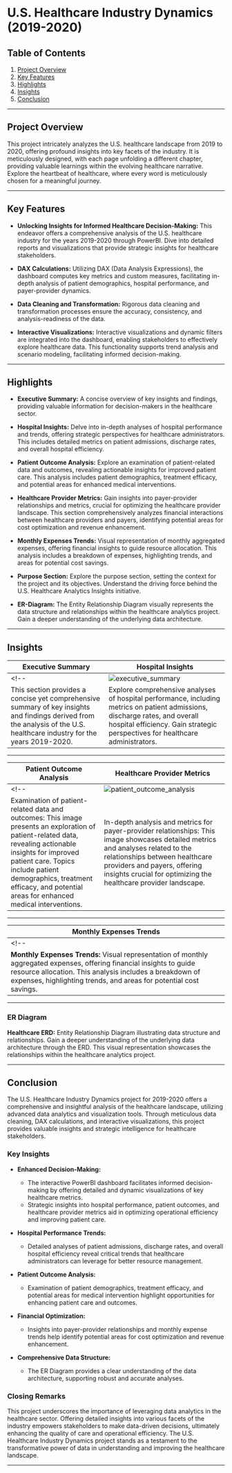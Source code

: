 # U.S. Healthcare Industry Dynamics (2019-2020)

## Table of Contents

1. [Project Overview](#project-overview)
2. [Key Features](#key-features)
3. [Highlights](#highlights)
4. [Insights](#insights)
5. [Conclusion](#conclusion)

---
##  Project Overview

This project intricately analyzes the U.S. healthcare landscape from 2019 to 2020, offering profound insights into key facets of the industry. It is meticulously designed, with each page unfolding a different chapter, providing valuable learnings within the evolving healthcare narrative. Explore the heartbeat of healthcare, where every word is meticulously chosen for a meaningful journey.


---

## Key Features

- **Unlocking Insights for Informed Healthcare Decision-Making:** This endeavor offers a comprehensive analysis of the U.S. healthcare industry for the years 2019-2020 through PowerBI. Dive into detailed reports and visualizations that provide strategic insights for healthcare stakeholders.

- **DAX Calculations:** Utilizing DAX (Data Analysis Expressions), the dashboard computes key metrics and custom measures, facilitating in-depth analysis of patient demographics, hospital performance, and payer-provider dynamics.

- **Data Cleaning and Transformation:** Rigorous data cleaning and transformation processes ensure the accuracy, consistency, and analysis-readiness of the data.

- **Interactive Visualizations:** Interactive visualizations and dynamic filters are integrated into the dashboard, enabling stakeholders to effectively explore healthcare data. This functionality supports trend analysis and scenario modeling, facilitating informed decision-making.     

---

## Highlights

- **Executive Summary:** A concise overview of key insights and findings, providing valuable information for decision-makers in the healthcare sector.

- **Hospital Insights:** Delve into in-depth analyses of hospital performance and trends, offering strategic perspectives for healthcare administrators. This includes detailed metrics on patient admissions, discharge rates, and overall hospital efficiency.

- **Patient Outcome Analysis:** Explore an examination of patient-related data and outcomes, revealing actionable insights for improved patient care. This analysis includes patient demographics, treatment efficacy, and potential areas for enhanced medical interventions.

- **Healthcare Provider Metrics:** Gain insights into payer-provider relationships and metrics, crucial for optimizing the healthcare provider landscape. This section comprehensively analyzes financial interactions between healthcare providers and payers, identifying potential areas for cost optimization and revenue enhancement.

- **Monthly Expenses Trends:** Visual representation of monthly aggregated expenses, offering financial insights to guide resource allocation. This analysis includes a breakdown of expenses, highlighting trends, and areas for potential cost savings.

- **Purpose Section:** Explore the purpose section, setting the context for the project and its objectives. Understand the driving force behind the U.S. Healthcare Analytics Insights initiative.

- **ER-Diagram:** The Entity Relationship Diagram visually represents the data structure and relationships within the healthcare analytics project. Gain a deeper understanding of the underlying data architecture.

---

## Insights

| Executive Summary | Hospital Insights |
|-------------|-------------|
<!-- | ![executive_summary](https://github.com/virajbhutada/US-Healthcare-Analytics-PowerBI-Insights/assets/143819712/14917b4e-fc60-4bfd-840c-66ad4057e914) | ![hospital_insights](https://github.com/virajbhutada/US-Healthcare-Analytics-PowerBI-Insights/assets/143819712/da6fc0a8-00f1-411e-8c8e-53f8261a38fd) | -->
| This section provides a concise yet comprehensive summary of key insights and findings derived from the analysis of the U.S. healthcare industry for the years 2019-2020. | Explore comprehensive analyses of hospital performance, including metrics on patient admissions, discharge rates, and overall hospital efficiency. Gain strategic perspectives for healthcare administrators.|

---

| Patient Outcome Analysis | Healthcare Provider Metrics |
|-------------|-------------|
<!-- | ![patient_outcome_analysis](https://github.com/virajbhutada/US-Healthcare-Analytics-PowerBI-Insights/assets/143819712/5eb0795a-fc88-4030-93e4-3953e73c413d) | ![healthcare_provider_metrics](https://github.com/virajbhutada/US-Healthcare-Analytics-PowerBI-Insights/assets/143819712/a33604b8-5619-4d07-a451-8c51aa73bd93) | -->
| Examination of patient-related data and outcomes: This image presents an exploration of patient-related data, revealing actionable insights for improved patient care. Topics include patient demographics, treatment efficacy, and potential areas for enhanced medical interventions. | In-depth analysis and metrics for payer-provider relationships: This image showcases detailed metrics and analyses related to the relationships between healthcare providers and payers, offering insights crucial for optimizing the healthcare provider landscape. |

---

| Monthly Expenses Trends | 
|--------------------------|
<!-- | ![monthly_expenses_trends](https://github.com/virajbhutada/US-Healthcare-Analytics-PowerBI-Insights/assets/143819712/7158dcb3-380e-4e14-878d-5de19d56c916) |  -->
| **Monthly Expenses Trends:** Visual representation of monthly aggregated expenses, offering financial insights to guide resource allocation. This analysis includes a breakdown of expenses, highlighting trends, and areas for potential cost savings. | 

---


### ER Diagram

<!-- ![er_diagram](https://github.com/virajbhutada/US-Healthcare-Analytics-PowerBI-Insights/assets/143819712/6e59ff1f-a12e-4ab3-a480-05a29eac3d69) -->

**Healthcare ERD:** Entity Relationship Diagram illustrating data structure and relationships. Gain a deeper understanding of the underlying data architecture through the ERD. This visual representation showcases the relationships within the healthcare analytics project.

---
## Conclusion

The U.S. Healthcare Industry Dynamics project for 2019-2020 offers a comprehensive and insightful analysis of the healthcare landscape, utilizing advanced data analytics and visualization tools. Through meticulous data cleaning, DAX calculations, and interactive visualizations, this project provides valuable insights and strategic intelligence for healthcare stakeholders. 

### Key Insights

- **Enhanced Decision-Making:**
  - The interactive PowerBI dashboard facilitates informed decision-making by offering detailed and dynamic visualizations of key healthcare metrics.
  - Strategic insights into hospital performance, patient outcomes, and healthcare provider metrics aid in optimizing operational efficiency and improving patient care.

- **Hospital Performance Trends:**
  - Detailed analyses of patient admissions, discharge rates, and overall hospital efficiency reveal critical trends that healthcare administrators can leverage for better resource management.

- **Patient Outcome Analysis:**
  - Examination of patient demographics, treatment efficacy, and potential areas for medical intervention highlight opportunities for enhancing patient care and outcomes.

- **Financial Optimization:**
  - Insights into payer-provider relationships and monthly expense trends help identify potential areas for cost optimization and revenue enhancement.

- **Comprehensive Data Structure:**
  - The ER Diagram provides a clear understanding of the data architecture, supporting robust and accurate analyses.

### Closing Remarks

This project underscores the importance of leveraging data analytics in the healthcare sector. Offering detailed insights into various facets of the industry empowers stakeholders to make data-driven decisions, ultimately enhancing the quality of care and operational efficiency. The U.S. Healthcare Industry Dynamics project stands as a testament to the transformative power of data in understanding and improving the healthcare landscape.

---


